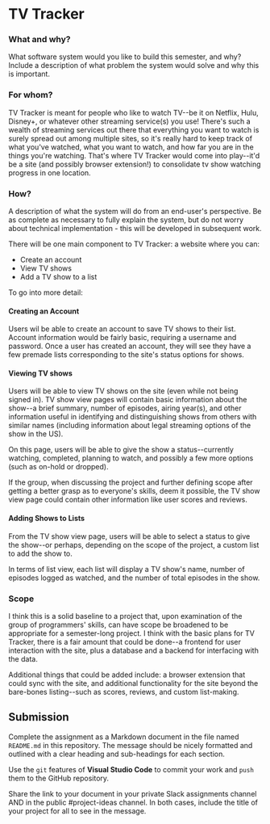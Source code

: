 # TV Tracker

### What and why?

What software system would you like to build this semester, and why?  Include a description of what problem the system would solve and why this is important.

### For whom?

TV Tracker is meant for people who like to watch TV--be it on Netflix, Hulu, Disney+, or whatever other streaming service(s) you use! There's such a wealth of streaming services out there that everything you want to watch is surely spread out among multiple sites, so it's really hard to keep track of what you've watched, what you want to watch, and how far you are in the things you're watching. That's where TV Tracker would come into play--it'd be a site (and possibly browser extension!) to consolidate tv show watching progress in one location.

### How?

A description of what the system will do from an end-user's perspective.  Be as complete as necessary to fully explain the system, but do not worry about technical implementation - this will be developed in subsequent work.

There will be one main component to TV Tracker: a website where you can:

- Create an account
- View TV shows
- Add a TV show to a list

To go into more detail:

#### Creating an Account

Users wil be able to create an account to save TV shows to their list. Account information would be fairly basic, requiring a username and password. Once a user has created an account, they will see they have a few premade lists corresponding to the site's status options for shows.

#### Viewing TV shows

Users will be able to view TV shows on the site (even while not being signed in). TV show view pages will contain basic information about the show--a brief summary, number of episodes, airing year(s), and other information useful in identifying and distinguishing shows from others with similar names (including information about legal streaming options of the show in the US).

On this page, users will be able to give the show a status--currently watching, completed, planning to watch, and possibly a few more options (such as on-hold or dropped).

If the group, when discussing the project and further defining scope after getting a better grasp as to everyone's skills, deem it possible, the TV show view page could contain other information like user scores and reviews.

#### Adding Shows to Lists

From the TV show view page, users will be able to select a status to give the show--or perhaps, depending on the scope of the project, a custom list to add the show to.

In terms of list view, each list will display a TV show's name, number of episodes logged as watched, and the number of total episodes in the show.

### Scope

I think this is a solid baseline to a project that, upon examination of the group of programmers' skills, can have scope be broadened to be appropriate for a semester-long project. I think with the basic plans for TV Tracker, there is a fair amount that could be done--a frontend for user interaction with the site, plus a database and a backend for interfacing with the data.

Additional things that could be added include: a browser extension that could sync with the site, and additional functionality for the site beyond the bare-bones listing--such as scores, reviews, and custom list-making.

## Submission

Complete the assignment as a Markdown document in the file named `README.md` in this repository. The message should be nicely formatted and outlined with a clear heading and sub-headings for each section.

Use the `git` features of **Visual Studio Code** to commit your work and `push` them to the GitHub repository.

Share the link to your document in your private Slack assignments channel AND in the public #project-ideas channel.  In both cases, include the title of your project for all to see in the message.
